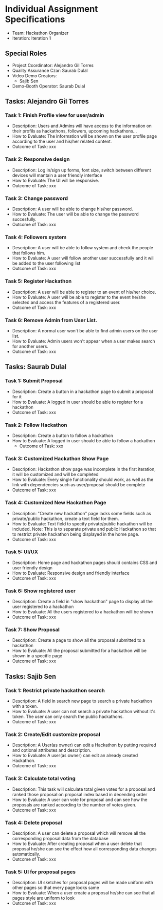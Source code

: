 # Individual Assignment Specifications

- Team: Hackathon Organizer
- Iteration: Iteration 1

## Special Roles

- Project Coordinator: Alejandro Gil Torres 
- Quality Assurance Czar: Saurab Dulal
- Video Demo Creators:
  - Sajib Sen
- Demo-Booth Operator: Saurab Dulal

## Tasks: Alejandro Gil Torres

### Task 1: Finish Profile view for user/admin
- Description: Users and Admins will have access to the information on their profils as hackathons, followers, upcoming hackathons...
- How to Evaluate: The information will be shown on the user profile page according to the user and his/her related content.
- Outcome of Task: xxx 

### Task 2: Responsive design
- Description: Log in/sign up forms, font size, switch between different devices will mantain a user friendly interface
- How to Evaluate: The UI will be responsive.
- Outcome of Task: xxx

### Task 3: Change password
- Description: A user will be able to change his/her password.
- How to Evaluate: The user will be able to change the password succesfully.
- Outcome of Task: xxx

### Task 4: Followers system
- Description: A user will be able to follow system and check the people that follows him.
- How to Evaluate: A user will follow another user successfully and it will be added to the user following list
- Outcome of Task: xxx

### Task 5: Register Hackathon
- Description: A user will be able to register to an event of his/her choice.
- How to Evaluate: A user will be able to register to the event he/she selected and access the features of a registered user.
- Outcome of Task: xxx

### Task 6: Remove Admin from User List.
- Description: A normal user won't be able to find admin users on the user list.
- How to Evaluate: Admin users won't appear when a user makes search for another users.
- Outcome of Task: xxx


## Tasks: Saurab Dulal

### Task 1: Submit Proposal
- Description: Create a button in a hackathon page to submit a proposal for it
- How to Evaluate: A logged in user should be able to register for a hackathon
- Outcome of Task: xxx

### Task 2: Follow Hackathon
- Description: Create a button to follow a hackathon
- How to Evaluate: A logged in user should be able to follow a hackathon
    - Outcome of Task: xxx

### Task 3: Customized Hackathon Show Page
- Description: Hackathon show page was incomplete in the first iteration, it will be customized and will be completed
- How to Evaluate: Every single functionality should work, as well as the link with dependencies such as user/proposal should be complete
- Outcome of Task: xxx

### Task 4: Customized New Hackathon Page
- Description: "Create new hackathon" page lacks some fields such as private/public hackathon, create a text field for them.  
- How to Evaluate: Text field to specify private/public hackathon will be included. Note: This is to separate private and public Hackathon so that to restrict private hackathon being displayed in the home page. 
- Outcome of Task: xxx

### Task 5: UI/UX
- Description: Home page and hackathon pages should contains CSS and user friendly design
- How to Evaluate: Responsive design and friendly interface
- Outcome of Task: xxx

### Task 6: Show registered user
- Description: Create a field in "show hackathon" page to display all the user registered to a hackathon
- How to Evaluate: All the users registered to a hackathon will be shown
- Outcome of Task: xxx

### Task 7: Show Proposal
- Description: Create a page to show all the proposal submitted to a hackathon
- How to Evaluate: All the proposal submitted for a hackathon will be shown in a specific page
- Outcome of Task: xxx


## Tasks: Sajib Sen

### Task 1: Restrict private hackathon search
- Description: A field in search new page to search a private hackathon with a token.
- How to Evaluate: A user can not search a private hackathon without it's token. The user can only search the public hackathons.
- Outcome of Task: xxx

### Task 2: Create/Edit customize proposal 
- Description: A User(as owner) can edit a Hackathon by putting required and optional attributes and description.
- How to Evaluate: A user(as owner) can edit an already created Hackathon.
- Outcome of Task: xxx

### Task 3: Calculate total voting
- Description: This task will calculate total given votes for a proposal and ranked those proposal on proposal index based in decending order
- How to Evaluate: A user can vote for proposal and can see how the proposals are ranked according to the number of votes given.
- Outcome of Task: xxx

### Task 4: Delete proposal
- Description: A user can delete a proposal which will remove all the corresponding proposal data from the database
- How to Evaluate: After creating proposal when a user delete that proposal he/she can see the effect how all corresponding data changes automatically.
- Outcome of Task: xxx

### Task 5: UI for proposal pages
- Description: UI sketches for proposal pages will be made uniform with other pages so that every page looks same
- How to Evaluate: When a user create a proposal he/she can see that all pages style are uniform to look
- Outcome of Task: xxx

